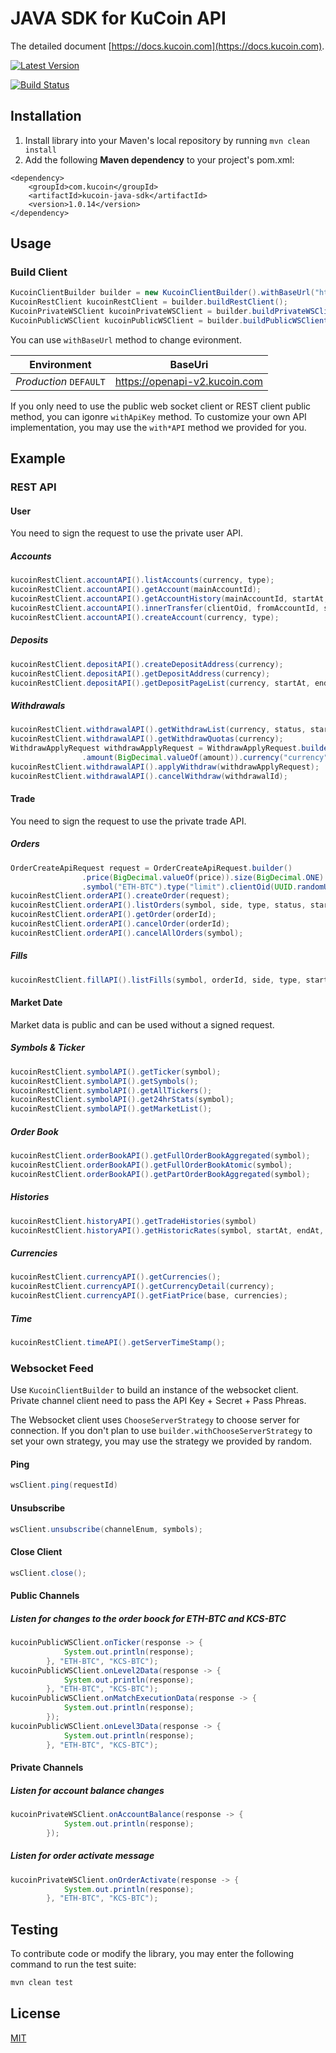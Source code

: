 # JAVA SDK for KuCoin API
The detailed document [https://docs.kucoin.com](https://docs.kucoin.com).

[![Latest Version](https://img.shields.io/github/release/Kucoin/kucoin-java-sdk.svg?style=flat-square)](https://github.com/Kucoin/kucoin-java-sdk/releases)

[![Build Status](https://travis-ci.org/Kucoin/kucoin-java-sdk.svg?branch=master)](https://travis-ci.org/Kucoin/kucoin-java-sdk)

## Installation
1. Install library into your Maven's local repository by running `mvn clean install`
2. Add the following **Maven dependency** to your project's pom.xml:

```
<dependency>
    <groupId>com.kucoin</groupId>
    <artifactId>kucoin-java-sdk</artifactId>
    <version>1.0.14</version>
</dependency>
```
## Usage
### Build Client
```java
KucoinClientBuilder builder = new KucoinClientBuilder().withBaseUrl("https://openapi-v2.kucoin.com").withApiKey("YOUR_API_KEY", "YOUR_SECRET", "YOUR_PASS_PHRASE");
KucoinRestClient kucoinRestClient = builder.buildRestClient();
KucoinPrivateWSClient kucoinPrivateWSClient = builder.buildPrivateWSClient();
KucoinPublicWSClient kucoinPublicWSClient = builder.buildPublicWSClient();

```
You can use `withBaseUrl` method to change evironment.

| **Environment** | **BaseUri** |
| -------- | -------- |
| *Production* `DEFAULT` | https://openapi-v2.kucoin.com |

If you only need to use the public web socket client or REST client public method, you can igonre `withApiKey` method. To customize your own API implementation, you may use the `with*API` method we provided for you.

## Example

### REST API

#### User
You need to sign the request to use the private user API.
##### Accounts
```java
kucoinRestClient.accountAPI().listAccounts(currency, type);
kucoinRestClient.accountAPI().getAccount(mainAccountId);
kucoinRestClient.accountAPI().getAccountHistory(mainAccountId, startAt, endAt, pageNo, pageSize);
kucoinRestClient.accountAPI().innerTransfer(clientOid, fromAccountId, size, toAccountId);
kucoinRestClient.accountAPI().createAccount(currency, type);             
```
##### Deposits
```java
kucoinRestClient.depositAPI().createDepositAddress(currency);
kucoinRestClient.depositAPI().getDepositAddress(currency);
kucoinRestClient.depositAPI().getDepositPageList(currency, startAt, endAt, status, pageNo, pageSize);
```
##### Withdrawals
```java
kucoinRestClient.withdrawalAPI().getWithdrawList(currency, status, startAt, endAt, pageNo, pageSize);
kucoinRestClient.withdrawalAPI().getWithdrawQuotas(currency);
WithdrawApplyRequest withdrawApplyRequest = WithdrawApplyRequest.builder().address("address")
                .amount(BigDecimal.valueOf(amount)).currency("currency").build();
kucoinRestClient.withdrawalAPI().applyWithdraw(withdrawApplyRequest);
kucoinRestClient.withdrawalAPI().cancelWithdraw(withdrawalId);
```
#### Trade
You need to sign the request to use the private trade API.
##### Orders
```java
OrderCreateApiRequest request = OrderCreateApiRequest.builder()
                .price(BigDecimal.valueOf(price)).size(BigDecimal.ONE).side("buy")
                .symbol("ETH-BTC").type("limit").clientOid(UUID.randomUUID().toString()).build();
kucoinRestClient.orderAPI().createOrder(request);
kucoinRestClient.orderAPI().listOrders(symbol, side, type, status, startAt, endAt, pageNo, pageSize);
kucoinRestClient.orderAPI().getOrder(orderId);
kucoinRestClient.orderAPI().cancelOrder(orderId);
kucoinRestClient.orderAPI().cancelAllOrders(symbol);
```
##### Fills
```java
kucoinRestClient.fillAPI().listFills(symbol, orderId, side, type, startAt, endAt, pageNo, pageSize);
```
#### Market Date
Market data is public and can be used without a signed request.
##### Symbols & Ticker
```java
kucoinRestClient.symbolAPI().getTicker(symbol);
kucoinRestClient.symbolAPI().getSymbols();
kucoinRestClient.symbolAPI().getAllTickers();
kucoinRestClient.symbolAPI().get24hrStats(symbol);
kucoinRestClient.symbolAPI().getMarketList();
```
##### Order Book
```java
kucoinRestClient.orderBookAPI().getFullOrderBookAggregated(symbol);
kucoinRestClient.orderBookAPI().getFullOrderBookAtomic(symbol);
kucoinRestClient.orderBookAPI().getPartOrderBookAggregated(symbol);
```
##### Histories
```java
kucoinRestClient.historyAPI().getTradeHistories(symbol)
kucoinRestClient.historyAPI().getHistoricRates(symbol, startAt, endAt, type);
```
##### Currencies
```java
kucoinRestClient.currencyAPI().getCurrencies();
kucoinRestClient.currencyAPI().getCurrencyDetail(currency);
kucoinRestClient.currencyAPI().getFiatPrice(base, currencies);
```
##### Time
```java
kucoinRestClient.timeAPI().getServerTimeStamp();
```
### Websocket Feed
Use `KucoinClientBuilder` to build an instance of the websocket client. Private channel client need to pass the API Key + Secret + Pass Phreas.

The Websocket client uses `ChooseServerStrategy` to choose server for connection. If you don't plan to use `builder.withChooseServerStrategy` to set your own strategy, you may use the strategy we provided by random.

#### Ping
```java
wsClient.ping(requestId)
```
#### Unsubscribe
```java
wsClient.unsubscribe(channelEnum, symbols);
```
#### Close Client
```java
wsClient.close();
```
#### Public Channels

##### Listen for changes to the order boock for ETH-BTC and KCS-BTC

```java
kucoinPublicWSClient.onTicker(response -> {
            System.out.println(response);
        }, "ETH-BTC", "KCS-BTC");
kucoinPublicWSClient.onLevel2Data(response -> {
            System.out.println(response);
        }, "ETH-BTC", "KCS-BTC");
kucoinPublicWSClient.onMatchExecutionData(response -> {
            System.out.println(response);
        });
kucoinPublicWSClient.onLevel3Data(response -> {
            System.out.println(response);
        }, "ETH-BTC", "KCS-BTC");
```
#### Private Channels

##### Listen for account balance changes
```java
kucoinPrivateWSClient.onAccountBalance(response -> {
            System.out.println(response);
        });
```
##### Listen for order activate message
```java
kucoinPrivateWSClient.onOrderActivate(response -> {
            System.out.println(response);
        }, "ETH-BTC", "KCS-BTC");
```

## Testing
To contribute code or modify the library, you may enter the following command to run the test suite:

```java
mvn clean test
```
## License
[MIT](LICENSE)
